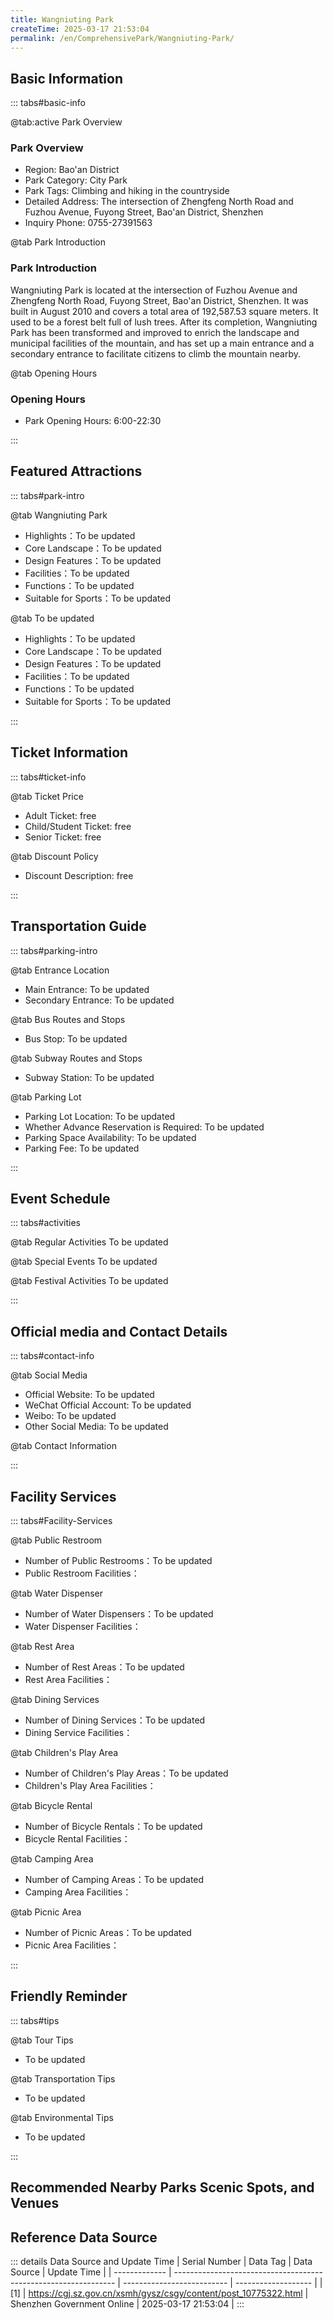 ```yaml
---
title: Wangniuting Park
createTime: 2025-03-17 21:53:04
permalink: /en/ComprehensivePark/Wangniuting-Park/
---
```



<script setup>
import ImageSwiper from '/.vuepress/theme/components/ImageSwiper.vue'
// 轮播图数据
const swiperItems = [
    {
                link: 'https://cgj.sz.gov.cn/img/4/4005/4005982/10775322.jpg',
                title: 'Wangniuting Park',
                description: '',
                author: 'Shenzhen Government Online',
                date: '2025/03/17'
                },
  {
                link: 'https://cgj.sz.gov.cn/img/4/4005/4005982/10775322.jpg',
                title: 'Wangniuting Park',
                description: '',
                author: 'Shenzhen Government Online',
                date: '2025/03/17'
                }
]
// 配置项
const swiperConfig = {
  height: 500,
  showInfo: true
}
</script>
<!-- 轮播图组件 -->
<ImageSwiper :items="swiperItems" :config="swiperConfig" />



## Basic Information

::: tabs#basic-info

@tab:active Park Overview
### Park Overview
- Region: Bao'an District
- Park Category: City Park
- Park Tags: Climbing and hiking in the countryside
- Detailed Address: The intersection of Zhengfeng North Road and Fuzhou Avenue, Fuyong Street, Bao'an District, Shenzhen
- Inquiry Phone: 0755-27391563

@tab Park Introduction
### Park Introduction
 Wangniuting Park is located at the intersection of Fuzhou Avenue and Zhengfeng North Road, Fuyong Street, Bao'an District, Shenzhen. It was built in August 2010 and covers a total area of 192,587.53 square meters. It used to be a forest belt full of lush trees. After its completion, Wangniuting Park has been transformed and improved to enrich the landscape and municipal facilities of the mountain, and has set up a main entrance and a secondary entrance to facilitate citizens to climb the mountain nearby.

@tab Opening Hours
### Opening Hours
- Park Opening Hours: 6:00-22:30

:::

## Featured Attractions

::: tabs#park-intro

@tab Wangniuting Park
<ImageCard
image="https://cgj.sz.gov.cn/images/index20230710_1.png"
    title="Wangniuting Park"
    description="There are two 3,000-meter hiking trails in Wangniuting Park, which are paved with marble slabs. They open up the park's mountain walking trail. Citizens can walk from the foot of the mountain to the mountainside along the barrier-free passage. There are also many scenic spots along the way, such as Guolin Mingcui and Linhai Siyin. Strolling in the park, the fragrance of flowers is overwhelming and the scenery is beautiful all the way. The park is planted with health-preserving trees and shrubs with volatile flower scents, and the variety of flowers and trees is richer. The mountain has also added toilets, street lights, monitoring facilities, guardrails, trash cans and other complete supporting facilities. The fragrance of flowers, chirping, trails, and waterfalls are hard to let go. Wangniuting Park not only directly benefits the people in the surrounding six communities of Baishixia, Fuyong, Jufu, Huaide, Qiaotou, and Xinhe, but also becomes another good place for fitness and leisure for nearly 500,000 people in the entire street."
    date=""
    author="Shenzhen Government Online"
/>


- Highlights：To be updated
- Core Landscape：To be updated
- Design Features：To be updated
- Facilities：To be updated
- Functions：To be updated
- Suitable for Sports：To be updated

@tab To be updated
<ImageCard
image="https://cgj.sz.gov.cn/images/index20230710_1.png"
    title="Wangniuting Park"
    description="There are two 3,000-meter hiking trails in Wangniuting Park, which are paved with marble slabs. They open up the park's mountain walking trail. Citizens can walk from the foot of the mountain to the mountainside along the barrier-free passage. There are also many scenic spots along the way, such as Guolin Mingcui and Linhai Siyin. Strolling in the park, the fragrance of flowers is overwhelming and the scenery is beautiful all the way. The park is planted with health-preserving trees and shrubs with volatile flower scents, and the variety of flowers and trees is richer. The mountain has also added toilets, street lights, monitoring facilities, guardrails, trash cans and other complete supporting facilities. The fragrance of flowers, chirping, trails, and waterfalls are hard to let go. Wangniuting Park not only directly benefits the people in the surrounding six communities of Baishixia, Fuyong, Jufu, Huaide, Qiaotou, and Xinhe, but also becomes another good place for fitness and leisure for nearly 500,000 people in the entire street."
    date=""
    author="Shenzhen Government Online"
/>


- Highlights：To be updated
- Core Landscape：To be updated
- Design Features：To be updated
- Facilities：To be updated
- Functions：To be updated
- Suitable for Sports：To be updated

:::

## Ticket Information

::: tabs#ticket-info

@tab Ticket Price
- Adult Ticket: free
- Child/Student Ticket: free
- Senior Ticket: free

@tab Discount Policy
- Discount Description: free

:::

## Transportation Guide

::: tabs#parking-intro

@tab Entrance Location
- Main Entrance: To be updated
- Secondary Entrance: To be updated

@tab Bus Routes and Stops
- Bus Stop: To be updated

@tab Subway Routes and Stops
- Subway Station: To be updated

@tab Parking Lot
- Parking Lot Location: To be updated
- Whether Advance Reservation is Required: To be updated
- Parking Space Availability: To be updated
- Parking Fee: To be updated

:::

## Event Schedule

::: tabs#activities

@tab Regular Activities
To be updated

@tab Special Events
To be updated

@tab Festival Activities
To be updated

:::

## Official media and Contact Details

::: tabs#contact-info

@tab Social Media
- Official Website: To be updated
- WeChat Official Account: To be updated
- Weibo: To be updated
- Other Social Media: To be updated

@tab Contact Information

:::

## Facility Services

::: tabs#Facility-Services

@tab Public Restroom
- Number of Public Restrooms：To be updated
- Public Restroom Facilities：

@tab Water Dispenser
- Number of Water Dispensers：To be updated
- Water Dispenser Facilities：

@tab Rest Area
- Number of Rest Areas：To be updated
- Rest Area Facilities：

@tab Dining Services
- Number of Dining Services：To be updated
- Dining Service Facilities：

@tab Children's Play Area
- Number of Children's Play Areas：To be updated
- Children's Play Area Facilities：

@tab Bicycle Rental
- Number of Bicycle Rentals：To be updated
- Bicycle Rental Facilities：

@tab Camping Area
- Number of Camping Areas：To be updated
- Camping Area Facilities：

@tab Picnic Area
- Number of Picnic Areas：To be updated
- Picnic Area Facilities：

:::

## Friendly Reminder

::: tabs#tips

@tab Tour Tips
- To be updated

@tab Transportation Tips
- To be updated

@tab Environmental Tips
- To be updated

:::

## Recommended Nearby Parks Scenic Spots, and Venues

<CardGrid>
  <ImageCard
        image="https://cgj.sz.gov.cn/img/4/4005/4005986/10775330.jpg"
        title="Bauhinia Garden"
        description="Zijin Garden is located at the intersection of Leiyuemen Street and Qianwan 1st Road, around Qianhai International Conference Center. The first phase covers an "
        href="/en/ComprehensivePark/Zijing-Garden/"
        author="Shenzhen Government Online"
        date="2025/01/02"
      />
      <ImageCard
        image="https://cgj.sz.gov.cn/img/4/4005/4005986/10775330.jpg"
        title="Bauhinia Garden"
        description="Zijin Garden is located at the intersection of Leiyuemen Street and Qianwan 1st Road, around Qianhai International Conference Center. The first phase covers an "
        href="/en/ComprehensivePark/Zijing-Garden/"
        author="Shenzhen Government Online"
        date="2025/01/02"
      />
    </CardGrid>


## Reference Data Source

::: details Data Source and Update Time
| Serial Number | Data Tag                                                        | Data Source                | Update Time         |
| ------------- | --------------------------------------------------------------- | -------------------------- | ------------------- |
| [1]           | https://cgj.sz.gov.cn/xsmh/gysz/csgy/content/post_10775322.html | Shenzhen Government Online | 2025-03-17 21:53:04 |
:::

